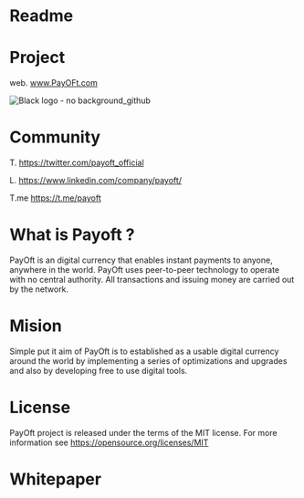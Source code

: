 # Readme
# Project
web. www.PayOFt.com

![Black logo - no background_github](https://user-images.githubusercontent.com/93432547/139534712-e33eb9f5-4087-433a-b761-8875adfe9c22.png)


# Community
T.  https://twitter.com/payoft_official

L.  https://www.linkedin.com/company/payoft/

T.me https://t.me/payoft


# What is Payoft ?

PayOft is an digital currency that enables instant payments to anyone, anywhere in the world. 
PayOft uses peer-to-peer technology to operate with no central authority. All transactions and issuing money are carried out by the network.

# Mision

Simple put it aim of PayOft is to established as a usable digital currency around the world by implementing a series of optimizations and upgrades and also by developing free to use digital tools.

# License

PayOft project is released under the terms of the MIT license. For more information see https://opensource.org/licenses/MIT

# Whitepaper


